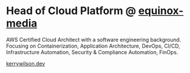# Head of Cloud Platform @ [equinox-media](https://www.equinoxplus.com/)

AWS Certified Cloud Architect with a software engineering background. Focusing on Containerization, Application Architecture, DevOps, CI/CD, Infrastructure Automation, Security & Compliance Automation, FinOps.

[kerrywilson.dev](https://kerrywilson.dev)
